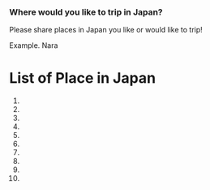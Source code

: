 ### Where would you like to trip in Japan?
Please share places in Japan you like or would like to trip!

Example. Nara

# List of Place in Japan
1.
2.
3.
4.
5.
6.
7.
8.
9.
10.
